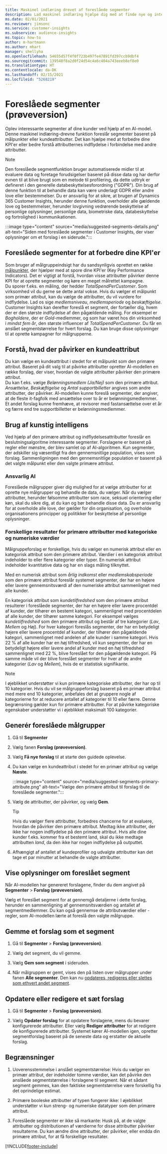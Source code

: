 ```yaml
---
title: Maskinel indlæring drevet af foreslåede segmenter
description: Lad maskinel indlæring hjælpe dig med at finde nye og interessante segmenter baseret på kundeattributter.
ms.date: 02/01/2021
ms.reviewer: jimsonc
ms.service: customer-insights
ms.subservice: audience-insights
ms.topic: how-to
author: m-hartmann
ms.author: mhart
manager: shellyha
ms.openlocfilehash: 54655d57f4f0f723b497fe47891fd397ccb9dbf4
ms.sourcegitcommit: 139548f8a2d0f24d54c4a6c404a743eeeb8ef8e0
ms.translationtype: HT
ms.contentlocale: da-DK
ms.lasthandoff: 02/15/2021
ms.locfileid: "5268219"
---
```

# <a name="suggested-segments-preview"></a>Foreslåede segmenter (prøveversion)

Oplev interessante segmenter af dine kunder ved hjælp af en AI-model. Denne maskinel indlæring-drevne funktion foreslår segmenter baseret på målpunkter eller kundeattributter. Det kan hjælpe med at forbedre dine KPI'er eller bedre forstå attributternes indflydelse i forbindelse med andre attributter. 

> [!NOTE]
> Den foreslåede segmentfunktion bruger automatiserede midler til at evaluere data og foretage forudsigelser baseret på disse data og har derfor evnen til at blive brugt som en metode til profilering, da dette udtryk er defineret i den generelle databeskyttelsesforordning ("GDPR"). Din brug af denne funktion til at behandle data kan være underlagt GDPR eller andre love eller bestemmelser. Du er ansvarlig for at sikre, at brugen af Dynamics 365 Customer Insights, herunder denne funktion, overholder alle gældende love og bestemmelser, herunder lovgivning vedrørende beskyttelse af personlige oplysninger, personlige data, biometriske data, databeskyttelse og fortrolighed i kommunikationen.

:::image type="content" source="media/suggested-segments-details.png" alt-text="Siden med foreslåede segmenter i Customer Insights, der viser oplysninger om et forslag i en siderude.":::

## <a name="suggested-segments-to-improve-your-kpis"></a>Foreslåede segmenter for at forbedre dine KPI'er

Som bruger af målgruppeindsigt har du sandsynligvis oprettet en række [målpunkter](measures.md), der hjælper med at spore dine KPI'er (Key Performance Indicators). Det er vigtigt at forstå, hvordan visse attributter påvirker denne KPI for at oprette segmenter og køre en meget målrettet kampagne.   
Du sporer f.eks. en måling, der hedder *TotalSpendPerCustomer*. Som virksomhed vil du gerne se dette antal vokse. Hvis du vælger et målpunkt som primær attribut, kan du vælge de attributter, du vil vurdere for indflydelse. Lad os sige *medlemsniveau*, *medlemsperiode* og *beskæftigelse*. Customer Insights kan derefter foreslå et segment, der fortæller dig, hvem der er den største indflydelse af den pågældende måling. For eksempel er *Bogholdere*, der er *Gold*-medlemmer, og som har været hos din virksomhed i *mindst fem år*, den største influencer af *TotalSpendPerCustomer*. Du får en anslået segmentstørrelse for hvert forslag. Du kan bruge disse oplysninger til at oprette kampagner for målgrupperne.

## <a name="understand-what-influences-a-customer-attribute"></a>Forstå, hvad der påvirker en kundeattribut

Du kan vælge en kundeattribut i stedet for et målpunkt som den primære attribut. Baseret på dit valg til at påvirke attributter opretter AI-modellen en række forslag, der viser, hvordan de valgte attributter påvirker den primære attribut.   
Du kan f.eks. vælge *Belønningsmedlem (Ja/Nej)* som den primære attribut. *Ansættelse*, *Beskæftigelse* og *Antal supportbilletter* angives som andre attributter, der påvirker. AI-modellen kunne foreslå segmenter, der angiver, at de fleste it-fagfolk med ansættelse over to år er belønningsmedlemmer. Et andet forslag kunne fremhæve, at revisorer med fastansættelse over et år og færre end tre supportbilletter er belønningsmedlemmer. 

## <a name="artificial-intelligence-usage"></a>Brug af kunstig intelligens

Ved hjælp af den primære attribut og indflydelsesattributter foreslår en beslutningsalgoritme interessante segmenter. Forslagene er baseret på regler eller mønstre, der blev samlet op af AI-algoritmen. Kun segmenter, der adskiller sig væsentligt fra den gennemsnitlige population, vises som forslag. Sammenligningen med den gennemsnitlige population er baseret på det valgte målpunkt eller den valgte primære attribut.

### <a name="responsible-ai"></a>Ansvarlig AI

Foreslåede målgrupper giver dig mulighed for at vælge attributter for at oprette nye målgrupper og behandle de data, du vælger. Når du vælger attributter, herunder følsomme attributter som race, seksuel orientering eller køn, skal du sikre dig, at du kan og bør behandle disse data. Du er ansvarlig for at overholde alle love, der gælder for din organisation, og overholde organisationens principper og politikker for beskyttelse af personlige oplysninger.

### <a name="different-results-for-primary-attributes-with-categorical-and-numeric-values"></a>Forskellige resultater for primære attributter med kategoriske og numeriske værdier

Målgruppeforslag er forskellige, hvis du vælger en numerisk attribut eller en kategorisk attribut som den primære attribut. Værdier i en kategorisk attribut indeholder to eller flere kategorier eller typer. En numerisk attribut indeholder kvantitative data og har en slags måling tilknyttet.

Med en numerisk attribut som *årlig indkomst* eller *medlemskabsperiode* som den primære attribut foreslår systemet segmenter, der har en højere eller lavere gennemsnitsværdi af den numeriske attribut sammenlignet med alle kunder.

En kategorisk attribut som *kundetilfredshed* som den primære attribut resulterer i foreslåede segmenter, der har en højere eller lavere procentdel af kunder, der tilhører en bestemt kategori, sammenlignet med procentdelen af alle kunder, der tilhører samme kategori. For eksempel vælges *kundetilfredshed* som den primære attribut og består af tre kategorier (*Lav*, *Mellem* og *Høj*). For hver kategori foreslås segmenter, der har en betydeligt højere eller lavere procentdel af kunder, der tilhører den pågældende kategori, sammenlignet med andelen af alle kunder i samme kategori. Hvis 22 % af alle kunder har en *høj* tilfredshed, vil kun segmenter, der har en betydeligt højere eller lavere andel af kunder med en *høj* tilfredshed sammenlignet med 22 %, blive foreslået for den pågældende kategori. På samme måde vil der blive foreslået segmenter for hver af de andre kategorier (*Lav* og *Mellem*), hvis de er statistisk signifikante.

> [!NOTE]
> I øjeblikket understøtter vi kun primære kategoriske attributter, der har op til 10 kategorier. Hvis du vil se målgruppeforslag baseret på en primær attribut med mere end 10 kategorier, anbefales det at gruppere nogle af kategorierne for at reducere antallet af kategorier til 10 eller færre. Denne begrænsning gælder kun for primære attributter. For at påvirke kategoriske egenskaber understøtter vi i øjeblikket maksimalt 100 kategorier.

## <a name="generate-suggested-segments"></a>Generér foreslåede målgrupper

1. Gå til **Segmenter**

1. Vælg fanen **Forslag (prøveversion)**.

1. Vælg **Få nye forslag** til at starte den guidede oplevelse.

1. Du kan vælge en kundeattribut i stedet for en primær attribut og vælge **Næste**.

   :::image type="content" source="media/suggested-segments-primary-attribute.png" alt-text="Vælge den primære attribut til forslag til de foreslåede segmenter.":::

1. Vælg de attributter, der påvirker, og vælg **Gem**.
   
   > [!TIP]
   > Hvis du vælger flere attributter, forbedres chancerne for at evaluere, hvordan de påvirker den primære attribut. Medtag ikke attributter, der ikke har nogen indflydelse på den primære attribut. Hvis alle dine kunder f.eks. kommer fra et bestemt land, skal du ikke medtage attributten *land*, da den ikke har nogen indflydelse på outputtet.

1. Afhængigt af antallet af kundeprofiler og udvalgte attributter kan det tage et par minutter at behandle de valgte attributter. 

## <a name="view-details-of-a-suggested-segment"></a>Vise oplysninger om foreslået segment

Når AI-modellen har genereret forslagene, finder du dem angivet på **Segmenter** > **Forslag (prøveversion)**.
 
Vælg et foreslået segment for at gennemgå detaljerne i dette forslag, herunder en sammenligning af gennemsnitsværdien og antallet af segmentmedlemmer. Du kan også gennemse de attributværdier eller -regler, som AI-modellen lærte at foreslå den valgte målgruppe.

## <a name="save-a-suggestion-as-a-segment"></a>Gemme et forslag som et segment

1. Gå til **Segmenter** > **Forslag (prøveversion)**.

1. Vælg det segment, du vil gemme. 

1. Vælg **Gem som segment** i sideruden. 

1. Når målgruppen er gemt, vises den på listen over målgrupper under fanen **Alle segmenter**. Den kan nu [opdateres, redigeres eller slettes som ethvert andet segment](segments.md).

## <a name="refresh-or-edit-a-set-of-suggestions"></a>Opdatere eller redigere et sæt forslag

1. Gå til **Segmenter** > **Forslag (prøveversion)**.

1. Vælg **Opdater forslag** for at opdatere forslagene, mens du bevarer konfigurerede attributter. Eller vælg **Rediger attributter** for at redigere de konfigurerede attributter. Systemet kører AI-modellen igen, opretter segmentforslag baseret på de seneste data og erstatter de aktuelle forslag.

## <a name="limitations"></a>Begrænsninger

1. Uoverensstemmelse i anslået segmentstørrelse: Hvis du vælger en primær attribut, der indeholder tomme værdier, kan det påvirke den anslåede segmentstørrelse i forslagene til segment. Når et sådant segment gemmes, kan den faktiske segmentstørrelse være forskellig fra det oprindelige estimat.
 
2. Primære booleske attributter af typen fungerer ikke: I øjeblikket understøtter vi kun streng- og numeriske datatyper som den primære attribut.

3. Foreslåede segmenter er ikke så markante: Husk på, at de valgte attributter og distributionen af værdierne for disse attributter påvirker resultaterne. Du kan ændre dine attributter, der påvirker, eller endda din primære attribut, for at få forskellige resultater.



[!INCLUDE[footer-include](../includes/footer-banner.md)]